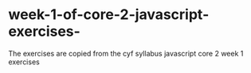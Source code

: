 # week-1-of-core-2-javascript-exercises-

The exercises are copied from the cyf syllabus javascript core 2 week 1 exercises
